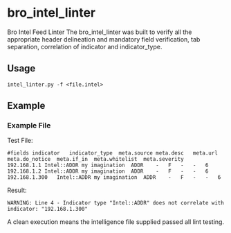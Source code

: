 # bro_intel_linter
Bro Intel Feed Linter
The bro_intel_linter was built to verify all the appropriate header delineation and mandatory field verification, tab separation, correlation of indicator and indicator_type. 

## Usage
    intel_linter.py -f <file.intel>
  
## Example

### Example File

Test File:
~~~
#fields	indicator	indicator_type	meta.source	meta.desc	meta.url	meta.do_notice	meta.if_in	meta.whitelist	meta.severity
192.168.1.1	Intel::ADDR	my imagination	ADDR	-	F	-	-	6
192.168.1.2	Intel::ADDR	my imagination	ADDR	-	F	-	-	6
192.168.1.300	Intel::ADDR	my imagination	ADDR	-	F	-	-	6
~~~

Result:
~~~
WARNING: Line 4 - Indicator type "Intel::ADDR" does not correlate with indicator: "192.168.1.300"
~~~

A clean execution means the intelligence file supplied passed all lint testing.
